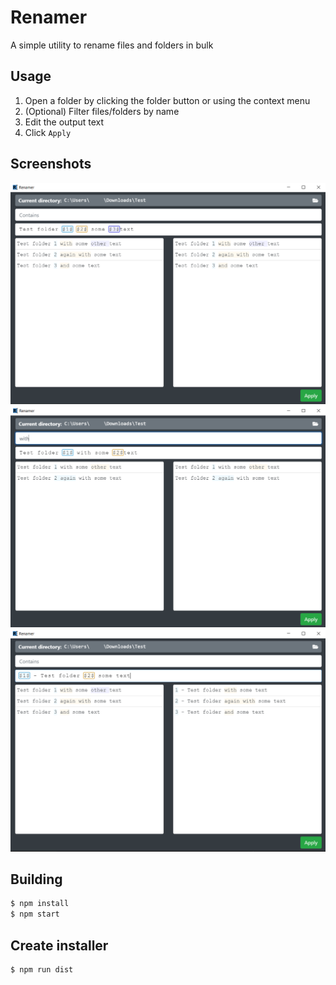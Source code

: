 # Renamer
A simple utility to rename files and folders in bulk

## Usage
1. Open a folder by clicking the folder button or using the context menu
2. (Optional) Filter files/folders by name
3. Edit the output text
4. Click `Apply`

## Screenshots
![Screenshot 1](/screenshots/Screenshot_1.png)
![Screenshot 2](/screenshots/Screenshot_2.png)
![Screenshot 3](/screenshots/Screenshot_3.png)

## Building
```bash
$ npm install
$ npm start
```

## Create installer
```bash
$ npm run dist
```